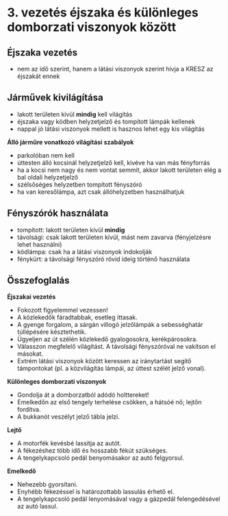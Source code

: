 # 3. vezetés éjszaka és különleges domborzati viszonyok között

## Éjszaka vezetés

- nem az idő szerint, hanem a látási viszonyok szerint hívja a KRESZ az éjszakát ennek

## Járművek kivilágítása

- lakott területen kívül **mindig** kell világítás
- éjszaka vagy ködben helyzetjelző és tompított lámpák kellenek
- nappal jó látási viszonyok mellett is hasznos lehet egy kis világítás

**Álló járműre vonatkozó világítási szabályok**
- parkolóban nem kell
- úttesten álló kocsinál helyzetjelző kell, kivéve ha van más fényforrás
- ha a kocsi nem nagy és nem vontat semmit, akkor lakott területen elég a bal oldali helyzetjelző
- szélsőséges helyzetben tompított fényszóró
- ha van keresőlámpa, azt csak állóhelyzetben használhatjuk

## Fényszórók használata

- tompított: lakott területen kívül **mindig**
- távolsági: csak lakott területen kívül, mást nem zavarva (fényjelzésre lehet használni)
- ködlámpa: csak ha a látási viszonyok indokolják
- fénykürt: a távolsági fényszóró rövid ideig történő használata

## Összefoglalás

**Éjszakai vezetés**
- Fokozott figyelemmel vezessen!
- A közlekedők fáradtabbak, esetleg ittasak.
- A gyenge forgalom, a sárgán villogó jelzőlámpák a sebességhatár túllépésére késztethetik.
- Ügyeljen az út szélén közlekedő gyalogosokra, kerékpárosokra.
- Válasszon megfelelő világítást. A távolsági fényszóróval ne vakítson el másokat.
- Extrém látási viszonyok között keressen az iránytartást segítő támpontokat (pl. a közvilágítás lámpái, az úttest szélét jelző vonal).

**Különleges domborzati viszonyok**
- Gondolja át a domborzatból adódó holttereket!
- Emelkedőn az első tengely terhelése csökken, a hátsóé nő; lejtőn fordítva.
- A bukkanót veszélyt jelző tábla jelzi.

**Lejtő**
- A motorfék kevésbé lassítja az autót.
- A fékezéshez több idő és hosszabb fékút szükséges.
- A tengelykapcsoló pedál benyomásakor az autó felgyorsul.

**Emelkedő**
- Nehezebb gyorsítani.
- Enyhébb fékezéssel is határozottabb lassulás érhető el.
- A tengelykapcsoló pedál lenyomásával vagy a gázpedál felengedésével az autó lassul.
